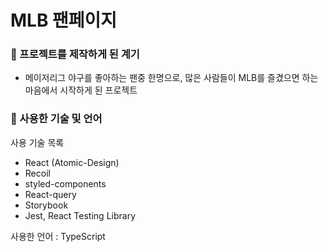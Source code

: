 # MLB 팬페이지

### 📌 프로젝트를 제작하게 된 계기

- 메이저리그 야구를 좋아하는 팬중 한명으로, 많은 사람들이 MLB를 즐겼으면 하는 마음에서 시작하게 된 프로젝트

### 📌 사용한 기술 및 언어

사용 기술 목록

- React (Atomic-Design)
- Recoil
- styled-components
- React-query
- Storybook
- Jest, React Testing Library

사용한 언어 : TypeScript
